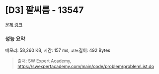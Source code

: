 # [D3] 팔씨름 - 13547 

[문제 링크](https://swexpertacademy.com/main/code/problem/problemDetail.do?contestProbId=AX6PP9G6p1sDFAS9) 

### 성능 요약

메모리: 58,260 KB, 시간: 157 ms, 코드길이: 492 Bytes



> 출처: SW Expert Academy, https://swexpertacademy.com/main/code/problem/problemList.do